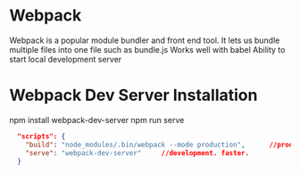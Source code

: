 # Webpack
Webpack is a popular module bundler and front end tool.
It lets us bundle multiple files into one file such as bundle.js
Works well with babel
Ability to start local development server

# Webpack Dev Server Installation
npm install webpack-dev-server
npm run serve 


```json
  "scripts": {
    "build": "node_modules/.bin/webpack --mode production",      //production and building. Slower but optimized. 
    "serve": "webpack-dev-server"     //development. faster. 
  }
```